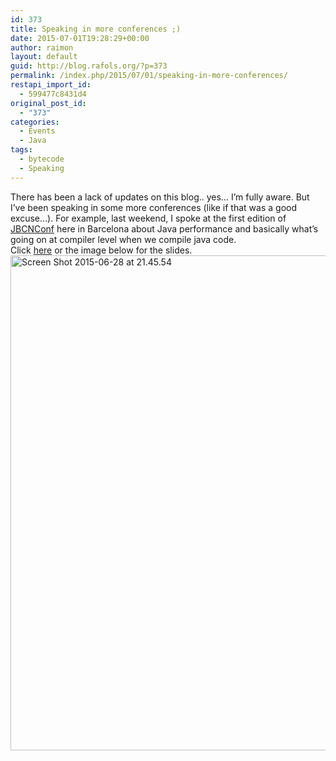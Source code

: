 ```yaml
---
id: 373
title: Speaking in more conferences ;)
date: 2015-07-01T19:28:29+00:00
author: raimon
layout: default
guid: http://blog.rafols.org/?p=373
permalink: /index.php/2015/07/01/speaking-in-more-conferences/
restapi_import_id:
  - 599477c8431d4
original_post_id:
  - "373"
categories:
  - Events
  - Java
tags:
  - bytecode
  - Speaking
---
```

There has been a lack of updates on this blog.. yes&#8230; I&#8217;m fully aware. But I&#8217;ve been speaking in some more conferences (like if that was a good excuse&#8230;). For example, last weekend, I spoke at the first edition of [JBCNConf](http://www.jbcnconf.com/) here in Barcelona about Java performance and basically what&#8217;s going on at compiler level when we compile java code.  
Click <a href="http://ec2-18-232-250-173.compute-1.amazonaws.com/wp-content/uploads/2015/07/2015_06_jbcnconf.pdf" target="_blank" rel="noopener noreferrer">here</a> or the image below for the slides.  
<a href="http://ec2-18-232-250-173.compute-1.amazonaws.com/wp-content/uploads/2015/07/2015_06_jbcnconf.pdf" target="_blank" rel="noopener noreferrer"><img loading="lazy" src="http://ec2-18-232-250-173.compute-1.amazonaws.com/wp-content/uploads/2015/07/screen-shot-2015-06-28-at-21-45-54.png" alt="Screen Shot 2015-06-28 at 21.45.54" width="1414" height="792" class="alignnone size-full wp-image-376" srcset="http://blog.rafols.org/wp-content/uploads/2015/07/screen-shot-2015-06-28-at-21-45-54.png 1414w, http://blog.rafols.org/wp-content/uploads/2015/07/screen-shot-2015-06-28-at-21-45-54-300x168.png 300w, http://blog.rafols.org/wp-content/uploads/2015/07/screen-shot-2015-06-28-at-21-45-54-768x430.png 768w, http://blog.rafols.org/wp-content/uploads/2015/07/screen-shot-2015-06-28-at-21-45-54-1024x574.png 1024w" sizes="(max-width: 1414px) 100vw, 1414px" /></a>
